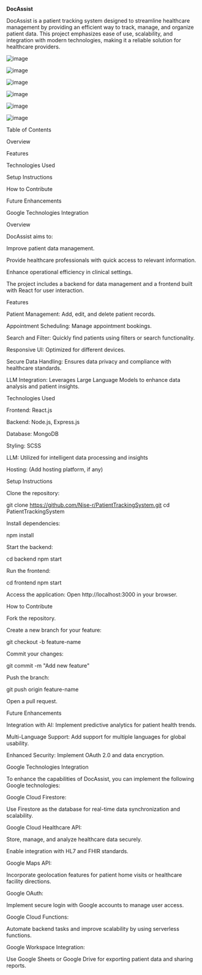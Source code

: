 __DocAssist__

DocAssist is a patient tracking system designed to streamline healthcare management by providing an efficient way to track, manage, and organize patient data. This project emphasizes ease of use, scalability, and integration with modern technologies, making it a reliable solution for healthcare providers.


![image](https://github.com/user-attachments/assets/fc08b990-6f37-42e2-9f80-44a91ab2b2bb)

![image](https://github.com/user-attachments/assets/b2b6d081-a508-4b47-8737-077d1cf5fc0c)

![image](https://github.com/user-attachments/assets/b4f94a24-5ef0-42db-8e01-d58651b5be81)

![image](https://github.com/user-attachments/assets/ce9af93a-7c70-404d-9994-a381e84024bc)


![image](https://github.com/user-attachments/assets/fe01a864-d568-447d-8b59-dcc4aee73651)


![image](https://github.com/user-attachments/assets/d1aa148f-2a9c-4db7-8a3f-b112806835b2)

Table of Contents

Overview

Features

Technologies Used

Setup Instructions

How to Contribute

Future Enhancements

Google Technologies Integration

Overview

DocAssist aims to:

Improve patient data management.

Provide healthcare professionals with quick access to relevant information.

Enhance operational efficiency in clinical settings.

The project includes a backend for data management and a frontend built with React for user interaction.

Features

Patient Management: Add, edit, and delete patient records.

Appointment Scheduling: Manage appointment bookings.

Search and Filter: Quickly find patients using filters or search functionality.

Responsive UI: Optimized for different devices.

Secure Data Handling: Ensures data privacy and compliance with healthcare standards.

LLM Integration: Leverages Large Language Models to enhance data analysis and patient insights.

Technologies Used

Frontend: React.js

Backend: Node.js, Express.js

Database: MongoDB

Styling: SCSS

LLM: Utilized for intelligent data processing and insights

Hosting: (Add hosting platform, if any)

Setup Instructions

Clone the repository:

git clone https://github.com/Nise-r/PatientTrackingSystem.git
cd PatientTrackingSystem

Install dependencies:

npm install

Start the backend:

cd backend
npm start

Run the frontend:

cd frontend
npm start

Access the application:
Open http://localhost:3000 in your browser.

How to Contribute

Fork the repository.

Create a new branch for your feature:

git checkout -b feature-name

Commit your changes:

git commit -m "Add new feature"

Push the branch:

git push origin feature-name

Open a pull request.

Future Enhancements

Integration with AI: Implement predictive analytics for patient health trends.

Multi-Language Support: Add support for multiple languages for global usability.

Enhanced Security: Implement OAuth 2.0 and data encryption.

Google Technologies Integration

To enhance the capabilities of DocAssist, you can implement the following Google technologies:

Google Cloud Firestore:

Use Firestore as the database for real-time data synchronization and scalability.

Google Cloud Healthcare API:

Store, manage, and analyze healthcare data securely.

Enable integration with HL7 and FHIR standards.

Google Maps API:

Incorporate geolocation features for patient home visits or healthcare facility directions.

Google OAuth:

Implement secure login with Google accounts to manage user access.

Google Cloud Functions:

Automate backend tasks and improve scalability by using serverless functions.

Google Workspace Integration:

Use Google Sheets or Google Drive for exporting patient data and sharing reports.

